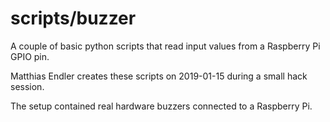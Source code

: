 # scripts/buzzer

A couple of basic python scripts that read input values from a Raspberry Pi GPIO pin.

Matthias Endler creates these scripts on 2019-01-15 during a small hack session.

The setup contained real hardware buzzers connected to a Raspberry Pi.